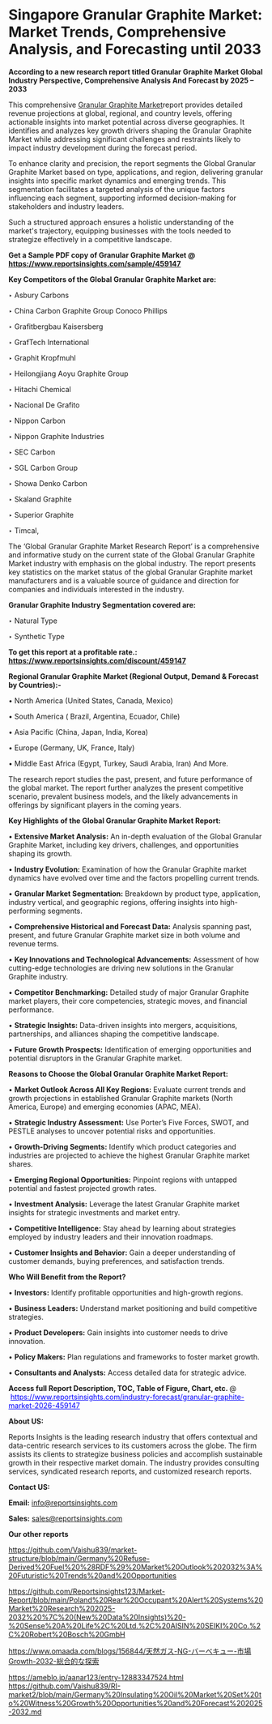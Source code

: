 # Singapore Granular Graphite Market: Market Trends, Comprehensive Analysis, and Forecasting until 2033

<strong>According to a new research report titled Granular Graphite Market Global Industry Perspective, Comprehensive Analysis And Forecast by 2025 – 2033</strong>

This comprehensive <a href=https://www.reportsinsights.com/sample/459147>Granular Graphite Market</a>report provides detailed revenue projections at global, regional, and country levels, offering actionable insights into market potential across diverse geographies. It identifies and analyzes key growth drivers shaping the Granular Graphite Market while addressing significant challenges and restraints likely to impact industry development during the forecast period.

To enhance clarity and precision, the report segments the Global Granular Graphite Market based on type, applications, and region, delivering granular insights into specific market dynamics and emerging trends. This segmentation facilitates a targeted analysis of the unique factors influencing each segment, supporting informed decision-making for stakeholders and industry leaders.

Such a structured approach ensures a holistic understanding of the market's trajectory, equipping businesses with the tools needed to strategize effectively in a competitive landscape.

<strong>Get a Sample PDF copy of Granular Graphite Market </strong><strong>@<a href=https://www.reportsinsights.com/sample/459147 style=color:#0000ff;> https://www.reportsinsights.com/sample/459147</a></strong></font>

<strong>Key Competitors of the Global Granular Graphite Market are:</strong>

‣ Asbury Carbons

‣ China Carbon Graphite Group Conoco Phillips

‣ Grafitbergbau Kaisersberg

‣ GrafTech International

‣ Graphit Kropfmuhl

‣ Heilongjiang Aoyu Graphite Group

‣ Hitachi Chemical

‣ Nacional De Grafito

‣ Nippon Carbon

‣ Nippon Graphite Industries

‣ SEC Carbon

‣ SGL Carbon Group

‣ Showa Denko Carbon

‣ Skaland Graphite

‣ Superior Graphite

‣ Timcal,

The ‘Global Granular Graphite Market Research Report’ is a comprehensive and informative study on the current state of the Global Granular Graphite Market industry with emphasis on the global industry. The report presents key statistics on the market status of the global Granular Graphite market manufacturers and is a valuable source of guidance and direction for companies and individuals interested in the industry.

<strong>Granular Graphite Industry Segmentation covered are:</strong>

‣ Natural Type

‣ Synthetic Type

<strong>To get this report at a profitable rate.: <a href=https://www.reportsinsights.com/discount/459147 style=color:#0000ff;>https://www.reportsinsights.com/discount/459147</a></strong></font>

<strong>Regional Granular Graphite Market (Regional Output, Demand &amp; Forecast by Countries):-</strong>

• North America (United States, Canada, Mexico)

• South America ( Brazil, Argentina, Ecuador, Chile)

• Asia Pacific (China, Japan, India, Korea)

• Europe (Germany, UK, France, Italy)

• Middle East Africa (Egypt, Turkey, Saudi Arabia, Iran) And More.

The research report studies the past, present, and future performance of the global market. The report further analyzes the present competitive scenario, prevalent business models, and the likely advancements in offerings by significant players in the coming years.

<strong>Key Highlights of the Global Granular Graphite Market Report:</strong>

• <strong>Extensive Market Analysis:</strong> An in-depth evaluation of the Global Granular Graphite Market, including key drivers, challenges, and opportunities shaping its growth.

• <strong>Industry Evolution:</strong> Examination of how the Granular Graphite market dynamics have evolved over time and the factors propelling current trends.

• <strong>Granular Market Segmentation:</strong> Breakdown by product type, application, industry vertical, and geographic regions, offering insights into high-performing segments.

• <strong>Comprehensive Historical and Forecast Data:</strong> Analysis spanning past, present, and future Granular Graphite market size in both volume and revenue terms.

• <strong>Key Innovations and Technological Advancements:</strong> Assessment of how cutting-edge technologies are driving new solutions in the Granular Graphite industry.

• <strong>Competitor Benchmarking:</strong> Detailed study of major Granular Graphite market players, their core competencies, strategic moves, and financial performance.

• <strong>Strategic Insights:</strong> Data-driven insights into mergers, acquisitions, partnerships, and alliances shaping the competitive landscape.

• <strong>Future Growth Prospects:</strong> Identification of emerging opportunities and potential disruptors in the Granular Graphite market.

<strong>Reasons to Choose the Global Granular Graphite Market Report:</strong>

• <strong>Market Outlook Across All Key Regions:</strong> Evaluate current trends and growth projections in established Granular Graphite markets (North America, Europe) and emerging economies (APAC, MEA).

• <strong>Strategic Industry Assessment:</strong> Use Porter’s Five Forces, SWOT, and PESTLE analyses to uncover potential risks and opportunities.

• <strong>Growth-Driving Segments:</strong> Identify which product categories and industries are projected to achieve the highest Granular Graphite market shares.

• <strong>Emerging Regional Opportunities:</strong> Pinpoint regions with untapped potential and fastest projected growth rates.

• <strong>Investment Analysis:</strong> Leverage the latest Granular Graphite market insights for strategic investments and market entry.

• <strong>Competitive Intelligence:</strong> Stay ahead by learning about strategies employed by industry leaders and their innovation roadmaps.

• <strong>Customer Insights and Behavior:</strong> Gain a deeper understanding of customer demands, buying preferences, and satisfaction trends.

<strong>Who Will Benefit from the Report?</strong>

• <strong>Investors:</strong> Identify profitable opportunities and high-growth regions.

• <strong>Business Leaders:</strong> Understand market positioning and build competitive strategies.

• <strong>Product Developers:</strong> Gain insights into customer needs to drive innovation.

• <strong>Policy Makers:</strong> Plan regulations and frameworks to foster market growth.

• <strong>Consultants and Analysts:</strong> Access detailed data for strategic advice.
</ul>
<strong>Access full Report Description, TOC, Table of Figure, Chart, etc. </strong>@  <a href=https://www.reportsinsights.com/industry-forecast/granular-graphite-market-2026-459147 style=color:#0000ff;>https://www.reportsinsights.com/industry-forecast/granular-graphite-market-2026-459147</a></font>

<strong><strong>About US</strong>:</strong>

Reports Insights is the leading research industry that offers contextual and data-centric research services to its customers across the globe. The firm assists its clients to strategize business policies and accomplish sustainable growth in their respective market domain. The industry provides consulting services, syndicated research reports, and customized research reports.

<strong>Contact US:</strong>

<p class=""""><b>Email:</b> <a href=mailto:info@reportsinsights.com>info@reportsinsights.com</a></p>
<p class=""""><b>Sales:</b> <a href=mailto:sales@reportsinsights.com>sales@reportsinsights.com</a></p>

<strong>Our other reports</strong>

<a href=https://github.com/Vaishu839/market-structure/blob/main/Germany%20Refuse-Derived%20Fuel%20%28RDF%29%20Market%20Outlook%202032%3A%20Futuristic%20Trends%20and%20Opportunities>https://github.com/Vaishu839/market-structure/blob/main/Germany%20Refuse-Derived%20Fuel%20%28RDF%29%20Market%20Outlook%202032%3A%20Futuristic%20Trends%20and%20Opportunities</a>

<a href=https://github.com/Reportsinsights123/Market-Report/blob/main/Poland%20Rear%20Occupant%20Alert%20Systems%20Market%20Research%202025-2032%20%7C%20(New%20Data%20Insights)%20-%20Sense%20A%20Life%2C%20Ltd.%2C%20AISIN%20SEIKI%20Co.%2C%20Robert%20Bosch%20GmbH>https://github.com/Reportsinsights123/Market-Report/blob/main/Poland%20Rear%20Occupant%20Alert%20Systems%20Market%20Research%202025-2032%20%7C%20(New%20Data%20Insights)%20-%20Sense%20A%20Life%2C%20Ltd.%2C%20AISIN%20SEIKI%20Co.%2C%20Robert%20Bosch%20GmbH</a>

<a href=https://www.omaada.com/blogs/156844/天然ガス-NG-バーベキュー-市場Growth-2032-総合的な探索>https://www.omaada.com/blogs/156844/天然ガス-NG-バーベキュー-市場Growth-2032-総合的な探索</a>

<a href=https://ameblo.jp/aanar123/entry-12883347524.html>https://ameblo.jp/aanar123/entry-12883347524.html</a>
<a href=https://github.com/Vaishu839/RI-market2/blob/main/Germany%20Insulating%20Oil%20Market%20Set%20to%20Witness%20Growth%20Opportunities%20and%20Forecast%202025-2032.md>https://github.com/Vaishu839/RI-market2/blob/main/Germany%20Insulating%20Oil%20Market%20Set%20to%20Witness%20Growth%20Opportunities%20and%20Forecast%202025-2032.md</a>
